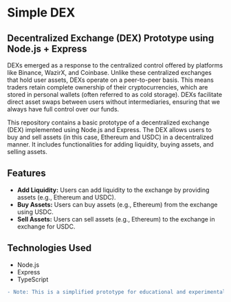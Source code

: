 # Simple DEX
## Decentralized Exchange (DEX) Prototype using Node.js + Express

DEXs emerged as a response to the centralized control offered by platforms like Binance, WazirX, and Coinbase. Unlike these centralized exchanges that hold user assets, DEXs operate on a peer-to-peer basis. This means traders retain complete ownership of their cryptocurrencies, which are stored in personal wallets (often referred to as cold storage). DEXs facilitate direct asset swaps between users without intermediaries, ensuring that we always have full control over our funds.

This repository contains a basic prototype of a decentralized exchange (DEX) implemented using Node.js and Express. The DEX allows users to buy and sell assets (in this case, Ethereum and USDC) in a decentralized manner. It includes functionalities for adding liquidity, buying assets, and selling assets.

## Features

- **Add Liquidity:** Users can add liquidity to the exchange by providing assets (e.g., Ethereum and USDC).
- **Buy Assets:** Users can buy assets (e.g., Ethereum) from the exchange using USDC.
- **Sell Assets:** Users can sell assets (e.g., Ethereum) to the exchange in exchange for USDC.

## Technologies Used

- Node.js
- Express
- TypeScript

```diff
- Note: This is a simplified prototype for educational and experimental purposes. It does not represent a fully functional or secure DEX for production use.
```



